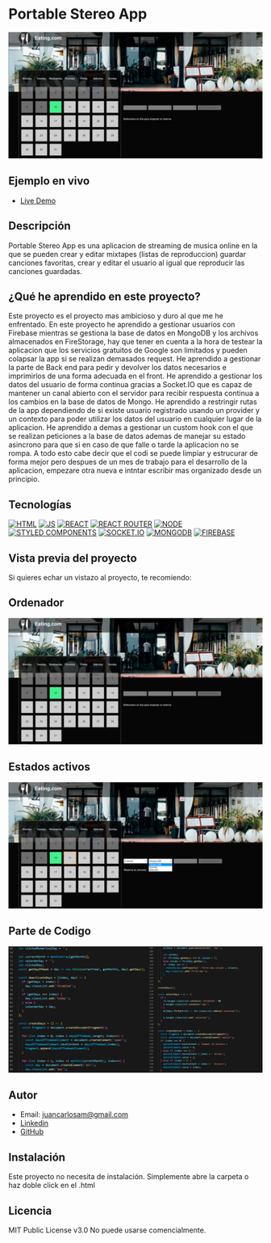 # Portable Stereo App

![Imagen del proyecto](https://raw.githubusercontent.com/JuanCarlosAlo/booking/main/assets/images/readme.png)

## Ejemplo en vivo

- [Live Demo](https://github.com/JuanCarlosAlo/Portable-Stereo-app)

## Descripción

Portable Stereo App es una aplicacion de streaming de musica online en la que se pueden crear y editar mixtapes (listas de reproduccion) guardar canciones favoritas, crear y editar el usuario al igual que reproducir las canciones guardadas.

## ¿Qué he aprendido en este proyecto?

Este proyecto es el proyecto mas ambicioso y duro al que me he enfrentado. En este proyecto he aprendido a gestionar usuarios con Firebase mientras se gestiona la base de datos en MongoDB y los archivos almacenados en FireStorage, hay que tener en cuenta a la hora de testear la aplicacion que los servicios gratuitos de Google son limitados y pueden colapsar la app si se realizan demasados request. He aprendido a gestionar la parte de Back end para pedir y devolver los datos necesarios e imprimirlos de una forma adecuada en el front. He aprendido a gestionar los datos del usuario de forma continua gracias a Socket.IO que es capaz de mantener un canal abierto con el servidor para recibir respuesta continua a los cambios en la base de datos de Mongo. He aprendido a restringir rutas de la app dependiendo de si existe usuario registrado usando un provider y un contexto para poder utilizar los datos del usuario en cualquier lugar de la aplicacion. He aprendido a demas a gestionar un custom hook con el que se realizan peticiones a la base de datos ademas de manejar su estado asincrono para que si en caso de que falle o tarde la aplicacion no se rompa. A todo esto cabe decir que el codi se puede limpiar y estrucurar de forma mejor pero despues de un mes de trabajo para el desarrollo de la aplicacion, empezare otra nueva e intntar escribir mas organizado desde un principio.

## Tecnologías

<!-- Iconos sacados de: https://github.com/hendrasob/badges/blob/master/README.md y https://github.com/alexandresanlim/Badges4-README.md-Profile -->

[![HTML](https://img.shields.io/badge/HTML5-E34F26?style=for-the-badge&logo=html5&logoColor=white)](https://es.wikipedia.org/wiki/HTML5)
[![JS](https://img.shields.io/badge/JavaScript-F7DF1E?style=for-the-badge&logo=javascript&logoColor=black)](https://es.wikipedia.org/wiki/JavaScript)
[![REACT](https://img.shields.io/badge/React-20232A?style=for-the-badge&logo=react&logoColor=61DAFB)](https://es.wikipedia.org/wiki/React)
[![REACT ROUTER](https://img.shields.io/badge/React_Router-CA4245?style=for-the-badge&logo=react-router&logoColor=white)](https://es.wikipedia.org/wiki/React)
[![NODE](https://img.shields.io/badge/Node.js-339933?style=for-the-badge&logo=nodedotjs&logoColor=white)](https://en.wikipedia.org/wiki/Node)
[![STYLED COMPONENTS](https://img.shields.io/badge/styled--components-DB7093?style=for-the-badge&logo=styled-components&logoColor=white)](https://styled-components.com/)
[![SOCKET.IO](https://img.shields.io/badge/Socket.io-010101?&style=for-the-badge&logo=Socket.io&logoColor=white)](https://en.wikipedia.org/wiki/Socket.IO)
[![MONGODB](https://img.shields.io/badge/MongoDB-4EA94B?style=for-the-badge&logo=mongodb&logoColor=white)](https://en.wikipedia.org/wiki/MongoDB)
[![FIREBASE](https://img.shields.io/badge/firebase-ffca28?style=for-the-badge&logo=firebase&logoColor=black)](https://en.wikipedia.org/wiki/Firebase)

## Vista previa del proyecto

Si quieres echar un vistazo al proyecto, te recomiendo:

## Ordenador

![Captura del proyecto](https://raw.githubusercontent.com/JuanCarlosAlo/booking/main/assets/images/readme.png)

## Estados activos

![Captura del proyecto](https://raw.githubusercontent.com/JuanCarlosAlo/booking/main/assets/images/readme2.png)

## Parte de Codigo

![Captura del proyecto](https://raw.githubusercontent.com/JuanCarlosAlo/booking/main/assets/images/readme3.png)

## Autor

- Email: juancarlosam@gmail.com
- [Linkedin](https://www.linkedin.com/in/juan-carlos-alonso-966280166/)
- [GitHub](https://github.com/JuanCarlosAlo)

## Instalación

Este proyecto no necesita de instalación. Simplemente abre la carpeta o haz doble click en el .html

## Licencia

MIT Public License v3.0
No puede usarse comencialmente.
